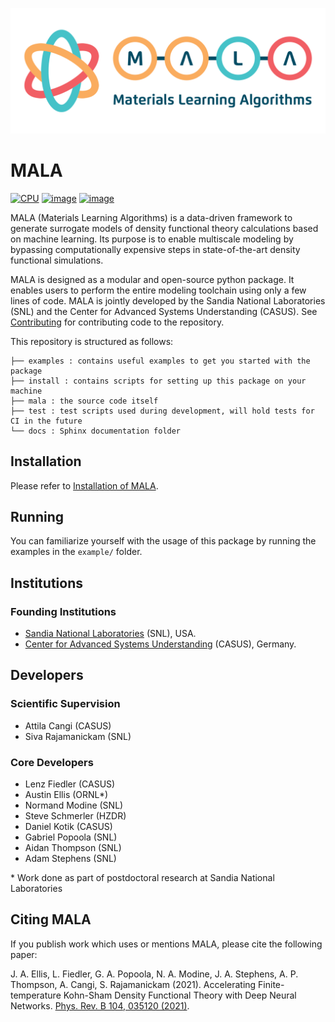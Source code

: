 ![image](./docs/source/img/logos/mala_horizontal.png)

# MALA

[![CPU](https://github.com/mala-project/mala/actions/workflows/cpu-tests.yml/badge.svg)](https://github.com/mala-project/mala/actions/workflows/cpu-tests.yml)
[![image](https://github.com/mala-project/mala/actions/workflows/gh-pages.yml/badge.svg)](https://mala-project.github.io/mala/)
[![image](https://img.shields.io/badge/License-BSD%203--Clause-blue.svg)](https://opensource.org/licenses/BSD-3-Clause)


MALA (Materials Learning Algorithms) is a data-driven framework to generate surrogate models of density functional theory calculations based on machine learning. Its purpose is to enable multiscale modeling by bypassing computationally expensive steps in state-of-the-art density functional simulations.

MALA is designed as a modular and open-source python package. It enables users to perform the entire modeling toolchain using only a few lines of code. MALA is jointly developed by the Sandia National Laboratories (SNL) and the Center for Advanced Systems Understanding (CASUS). See [Contributing](docs/source/CONTRIBUTE.md) for contributing code to the repository.

This repository is structured as follows:
```
├── examples : contains useful examples to get you started with the package
├── install : contains scripts for setting up this package on your machine
├── mala : the source code itself
├── test : test scripts used during development, will hold tests for CI in the future
└── docs : Sphinx documentation folder
```

## Installation

Please refer to [Installation of MALA](docs/source/install/README.md).

## Running

You can familiarize yourself with the usage of this package by running
the examples in the `example/` folder.

## Institutions
### Founding Institutions

- [Sandia National Laboratories](https://www.sandia.gov/) (SNL), USA.
- [Center for Advanced Systems Understanding](https://www.casus.science/) (CASUS), Germany.

## Developers
### Scientific Supervision
- Attila Cangi (CASUS)
- Siva Rajamanickam (SNL)

### Core Developers
- Lenz Fiedler (CASUS)
- Austin Ellis (ORNL*)
- Normand Modine (SNL)
- Steve Schmerler (HZDR)
- Daniel Kotik (CASUS)
- Gabriel Popoola (SNL)
- Aidan Thompson (SNL)
- Adam Stephens (SNL)

\* Work done as part of postdoctoral research at Sandia National Laboratories


## Citing MALA

If you publish work which uses or mentions MALA, please cite the following paper:

J. A. Ellis, L. Fiedler, G. A. Popoola, N. A. Modine, J. A. Stephens, A. P. Thompson,
A. Cangi, S. Rajamanickam (2021). Accelerating Finite-temperature
Kohn-Sham Density Functional Theory with Deep Neural Networks.
[Phys. Rev. B 104, 035120 (2021)](https://doi.org/10.1103/PhysRevB.104.035120).

